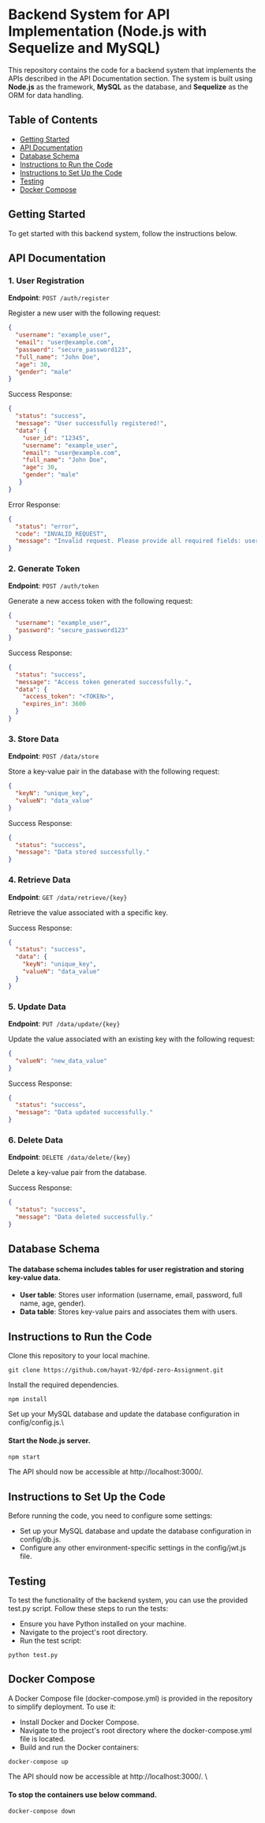 # Backend System for API Implementation (Node.js with Sequelize and MySQL)

This repository contains the code for a backend system that implements the APIs described in the API Documentation section. The system is built using **Node.js** as the framework, **MySQL** as the database, and **Sequelize** as the ORM for data handling.

## Table of Contents
- [Getting Started](#getting-started)
- [API Documentation](#api-documentation)
- [Database Schema](#database-schema)
- [Instructions to Run the Code](#installation)
- [Instructions to Set Up the Code](#configuration)
- [Testing](#running-the-code)
- [Docker Compose](#docker-compose)
## Getting Started

To get started with this backend system, follow the instructions below.

## API Documentation

### 1. User Registration

**Endpoint**: `POST /auth/register`

Register a new user with the following request:

```json
{
  "username": "example_user",
  "email": "user@example.com",
  "password": "secure_password123",
  "full_name": "John Doe",
  "age": 30,
  "gender": "male"
}
```

Success Response:
```json 
{
  "status": "success",
  "message": "User successfully registered!",
  "data": {
    "user_id": "12345",
    "username": "example_user",
    "email": "user@example.com",
    "full_name": "John Doe",
    "age": 30,
    "gender": "male"
   }
}
```
Error Response:
```json
{
  "status": "error",
  "code": "INVALID_REQUEST",
  "message": "Invalid request. Please provide all required fields: username, email, password, full_name."
}
```


### 2. Generate Token

**Endpoint**: `POST /auth/token`

Generate a new access token with the following request:

```json
{
  "username": "example_user",
  "password": "secure_password123"
}
```

Success Response:
```json 
{
  "status": "success",
  "message": "Access token generated successfully.",
  "data": {
    "access_token": "<TOKEN>",
    "expires_in": 3600
  }
}
```

### 3. Store Data

**Endpoint**: `POST /data/store`

Store a key-value pair in the database with the following request:

```json
{
  "keyN": "unique_key",
  "valueN": "data_value"
}
```

Success Response:
```json 
{
  "status": "success",
  "message": "Data stored successfully."
}
```
### 4. Retrieve Data

**Endpoint**: `GET /data/retrieve/{key}`

Retrieve the value associated with a specific key.

Success Response:
```json 
{
  "status": "success",
  "data": {
    "keyN": "unique_key",
    "valueN": "data_value"
  }
}
```
### 5. Update Data

**Endpoint**: `PUT /data/update/{key}`

Update the value associated with an existing key with the following request:

```json
{
  "valueN": "new_data_value"
}
```

Success Response:
```json 
{
  "status": "success",
  "message": "Data updated successfully."
}
```
### 6. Delete Data

**Endpoint**: `DELETE /data/delete/{key}`

Delete a key-value pair from the database.

Success Response:
```json 
{
  "status": "success",
  "message": "Data deleted successfully."
}
```
## Database Schema
#### The database schema includes tables for user registration and storing key-value data.
- **User table**: Stores user information (username, email, password, full name, age, gender).
- **Data table**: Stores key-value pairs and associates them with users.

## Instructions to Run the Code
Clone this repository to your local machine.
```
git clone https://github.com/hayat-92/dpd-zero-Assignment.git
```
Install the required dependencies.
```
npm install
```
Set up your MySQL database and update the database configuration in config/config.js.\
#### Start the Node.js server.
```
npm start
```
The API should now be accessible at http://localhost:3000/.

## Instructions to Set Up the Code
Before running the code, you need to configure some settings:
- Set up your MySQL database and update the database configuration in config/db.js.
- Configure any other environment-specific settings in the config/jwt.js file.
## Testing
To test the functionality of the backend system, you can use the provided test.py script. Follow these steps to run the tests:
- Ensure you have Python installed on your machine.
- Navigate to the project's root directory.
- Run the test script:
```
python test.py
```

## Docker Compose
A Docker Compose file (docker-compose.yml) is provided in the repository to simplify deployment. To use it:
- Install Docker and Docker Compose.
- Navigate to the project's root directory where the docker-compose.yml file is located.
- Build and run the Docker containers:
```
docker-compose up
```
The API should now be accessible at http://localhost:3000/. \
#### To stop the containers use below command.
```
docker-compose down
```
